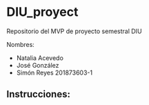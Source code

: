 # DIU_proyect
Repositorio del MVP de proyecto semestral DIU

Nombres:
  - Natalia Acevedo
  - José González
  - Simón Reyes 201873603-1

Instrucciones:
  - 
  

